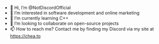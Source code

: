 - 👋 Hi, I’m @NotDiscordOfficial
- 👀 I’m interested in software development and online marketing
- 🌱 I’m currently learning C++
- 💞️ I’m looking to collaborate on open-source projects
- 📫 How to reach me? Contact me by finding my Discord via my site at https://chea.to
